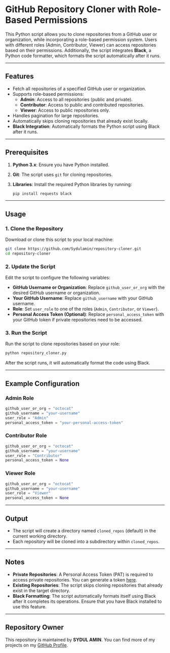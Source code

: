 # GitHub Repository Cloner with Role-Based Permissions

This Python script allows you to clone repositories from a GitHub user or organization, while incorporating a role-based permission system. Users with different roles (Admin, Contributor, Viewer) can access repositories based on their permissions. Additionally, the script integrates **Black**, a Python code formatter, which formats the script automatically after it runs.

---

## Features

- Fetch all repositories of a specified GitHub user or organization.
- Supports role-based permissions:
  - **Admin**: Access to all repositories (public and private).
  - **Contributor**: Access to public and contributed repositories.
  - **Viewer**: Access to public repositories only.
- Handles pagination for large repositories.
- Automatically skips cloning repositories that already exist locally.
- **Black Integration**: Automatically formats the Python script using Black after it runs.

---

## Prerequisites

1. **Python 3.x**: Ensure you have Python installed.
2. **Git**: The script uses `git` for cloning repositories.
3. **Libraries**: Install the required Python libraries by running:

   ```bash
   pip install requests black
   ```

---

## Usage

### 1. Clone the Repository

Download or clone this script to your local machine:

```bash
git clone https://github.com/Sydulamin/repository-cloner.git
cd repository-cloner
```

### 2. Update the Script

Edit the script to configure the following variables:

- **GitHub Username or Organization**: Replace `github_user_or_org` with the desired GitHub username or organization.
- **Your GitHub Username**: Replace `github_username` with your GitHub username.
- **Role**: Set `user_role` to one of the roles (`Admin`, `Contributor`, or `Viewer`).
- **Personal Access Token (Optional)**: Replace `personal_access_token` with your GitHub token if private repositories need to be accessed.

### 3. Run the Script

Run the script to clone repositories based on your role:

```bash
python repository_cloner.py
```

After the script runs, it will automatically format the code using Black.

---

## Example Configuration

### Admin Role

```python
github_user_or_org = "octocat"
github_username = "your-username"
user_role = "Admin"
personal_access_token = "your-personal-access-token"
```

### Contributor Role

```python
github_user_or_org = "octocat"
github_username = "your-username"
user_role = "Contributor"
personal_access_token = None
```

### Viewer Role

```python
github_user_or_org = "octocat"
github_username = "your-username"
user_role = "Viewer"
personal_access_token = None
```

---

## Output

- The script will create a directory named `cloned_repos` (default) in the current working directory.
- Each repository will be cloned into a subdirectory within `cloned_repos`.

---

## Notes

- **Private Repositories**: A Personal Access Token (PAT) is required to access private repositories. You can generate a token [here](https://github.com/settings/tokens).
- **Existing Repositories**: The script skips cloning repositories that already exist in the target directory.
- **Black Formatting**: The script automatically formats itself using Black after it completes its operations. Ensure that you have Black installed to use this feature.

---

## Repository Owner

This repository is maintained by **SYDUL AMIN**. You can find more of my projects on my [GitHub Profile](https://github.com/Sydulamin).

